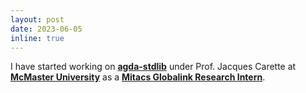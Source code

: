 ```yaml
---
layout: post
date: 2023-06-05
inline: true
---
```


I have started working on **[agda-stdlib](https://github.com/agda/agda-stdlib)** under Prof. Jacques Carette at **[McMaster University](https://www.mcmaster.ca)** as a **[Mitacs Globalink Research Intern](https://www.mitacs.ca/en/programs/globalink/globalink-research-internship)**.
